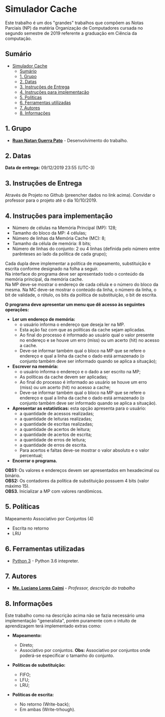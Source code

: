 # Simulador Cache #

Este trabalho é um dos "grandes" trabalhos que compõem as Notas Parciais (NP) da matéria Organização de Computadores cursada no segundo semestre de 2019 referente a graduação em Ciência da computação.

## Sumário ##

- [Simulador Cache](#simulador-cache)
  - [Sumário](#sum%c3%a1rio)
  - [1. Grupo](#1-grupo)
  - [2. Datas](#2-datas)
  - [3. Instruções de Entrega](#3-instru%c3%a7%c3%b5es-de-entrega)
  - [4. Instruções para implementação](#4-instru%c3%a7%c3%b5es-para-implementa%c3%a7%c3%a3o)
  - [5. Políticas](#5-pol%c3%adticas)
  - [6. Ferramentas utilizadas](#6-ferramentas-utilizadas)
  - [7. Autores](#7-autores)
  - [8. Informações](#8-informa%c3%a7%c3%b5es)

## 1. Grupo ##

- **[Ruan Natan Guerra Pato](https://github.com/ruanpato)** - Desenvolvimento do trabalho.  

## 2. Datas ##

**Data de entrega:** 09/12/2019 23:55 (UTC-3)  

## 3. Instruções de Entrega ##

Através de Projeto no Github (preencher dados no link acima). Convidar o professor para o projeto até o dia 10/10/2019.

## 4. Instruções para implementação ##

- Número de células na Memória Principal (MP): 128;
- Tamanho do bloco da MP: 4 células;
- Número de linhas da Memória Cache (MC): 8;
- Tamanho da célula de memória: 8 bits;
- Número de linhas do conjunto: 2 ou 4 linhas (definida pelo número entre parênteses ao lado da política de cada grupo);  

Cada dupla deve implementar a política de mapeamento, substituição e escrita conforme designado na folha a seguir.  
Na interface do programa deve ser apresentado todo o conteúdo da memória principal, da memória cache.  
Na MP deve-se mostrar o endereço de cada célula e o número do bloco da mesma. 
Na MC deve-se mostrar o conteúdo da linha, o número da linha, o bit de validade, o rótulo, os bits da política de substituição, o bit de escrita.  

**O programa deve apresentar um menu que dê acesso às seguintes operações:**  

- **Ler um endereço de memória:**
  - o usuário informa o endereço que deseja ler na MP.
  - Esta ação faz com que as políticas da cache sejam aplicadas.
  - Ao final do processo é informado ao usuário qual o valor presente no endereço e se houve um erro (miss) ou um acerto (hit) no acesso a cache.
  - Deve-se informar também qual o bloco na MP que se refere o endereço e qual a linha da cache o dado está armazenado (o conjunto também deve ser informado quando se aplica a situação);
- **Escrever na memória:**
  - o usuário informa o endereço e o dado a ser escrito na MP;
  - As políticas da cache devem ser aplicadas;
  - Ao final do processo é informado ao usuário se houve um erro (miss) ou um acerto (hit) no acesso a cache;
  - Deve-se informar também qual o bloco na MP que se refere o endereço e qual a linha da cache o dado está armazenado (o conjunto também deve ser informado quando se aplica a situação).
- **Apresentar as estatísticas:** esta opção apresenta para o usuário:
  - a quantidade de acessos realizadas;
  - a quantidade de leituras realizadas;
  - a quantidade de escritas realizadas;
  - a quantidade de acertos de leitura;
  - a quantidade de acertos de escrita;
  - a quantidade de erros de leitura;
  - a quantidade de erros de escrita.
  - Para acertos e faltas deve-se mostrar o valor absoluto e o valor percentual;
- **Encerrar o programa.**  

**OBS1:** Os valores e endereços devem ser apresentados em hexadecimal ou binário.  
**OBS2:** Os contadores da política de substituição possuem 4 bits (valor máximo 15).  
**OBS3.** Inicializar a MP com valores randômicos.  

## 5. Políticas ##

Mapeamento Associativo por Conjuntos (4)

- Escrita no retorno
- LRU

## 6. Ferramentas utilizadas ##

- [Python 3](https://www.python.org) - Python 3.6 intepreter.

## 7. Autores ##

- **[Me. Luciano Lores Caimi](https://github.com/lcaimi)** - *Professor, descrição do trabalho*

## 8. Informações ##

Este trabalho como na descrição acima não se fazia necessário uma implementação "generalista", porém puramente com o intuito de aprendizagem terá implementado extras como:

- **Mapeamento:**
  - Direto;
  - Associativo por conjuntos.
**Obs:** Associativo por conjuntos onde poderá-se especificar o tamanho do conjunto.

- **Políticas de substituição:**
  - FIFO;
  - LFU;
  - LRU;

- **Políticas de escrita:**
  - No retorno (Write-back);
  - Em ambas (Write-trhough).

